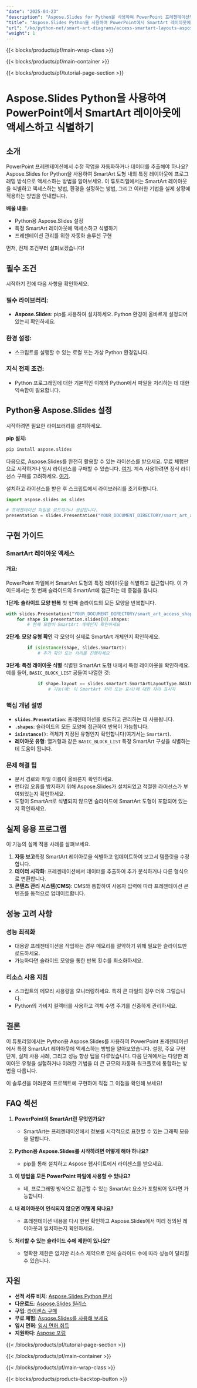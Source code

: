 ```yaml
---
"date": "2025-04-23"
"description": "Aspose.Slides for Python을 사용하여 PowerPoint 프레젠테이션의 SmartArt 도형 내 특정 레이아웃에 프로그래밍 방식으로 액세스하는 방법을 알아보세요. 자동화를 통해 프레젠테이션 관리를 강화하세요."
"title": "Aspose.Slides Python을 사용하여 PowerPoint에서 SmartArt 레이아웃에 액세스하고 식별하기"
"url": "/ko/python-net/smart-art-diagrams/access-smartart-layouts-aspose-slides-python/"
"weight": 1
---
```


{{< blocks/products/pf/main-wrap-class >}}

{{< blocks/products/pf/main-container >}}

{{< blocks/products/pf/tutorial-page-section >}}
# Aspose.Slides Python을 사용하여 PowerPoint에서 SmartArt 레이아웃에 액세스하고 식별하기

## 소개

PowerPoint 프레젠테이션에서 수정 작업을 자동화하거나 데이터를 추출해야 하나요? Aspose.Slides for Python을 사용하여 SmartArt 도형 내의 특정 레이아웃에 프로그래밍 방식으로 액세스하는 방법을 알아보세요. 이 튜토리얼에서는 SmartArt 레이아웃을 식별하고 액세스하는 방법, 환경을 설정하는 방법, 그리고 이러한 기법을 실제 상황에 적용하는 방법을 안내합니다.

**배울 내용:**
- Python용 Aspose.Slides 설정
- 특정 SmartArt 레이아웃에 액세스하고 식별하기
- 프레젠테이션 관리를 위한 자동화 솔루션 구현

먼저, 전제 조건부터 살펴보겠습니다!

## 필수 조건

시작하기 전에 다음 사항을 확인하세요.

### 필수 라이브러리:
- **Aspose.Slides**: pip를 사용하여 설치하세요. Python 환경이 올바르게 설정되어 있는지 확인하세요.

### 환경 설정:
- 스크립트를 실행할 수 있는 로컬 또는 가상 Python 환경입니다.
  
### 지식 전제 조건:
- Python 프로그래밍에 대한 기본적인 이해와 Python에서 파일을 처리하는 데 대한 익숙함이 필요합니다.

## Python용 Aspose.Slides 설정

시작하려면 필요한 라이브러리를 설치하세요.

**pip 설치:**
```bash
pip install aspose.slides
```

다음으로, Aspose.Slides를 완전히 활용할 수 있는 라이선스를 받으세요. 무료 체험판으로 시작하거나 임시 라이선스를 구매할 수 있습니다. [여기](https://purchase.aspose.com/temporary-license/). 계속 사용하려면 정식 라이선스 구매를 고려하세요. [여기](https://purchase.aspose.com/buy).

설치하고 라이선스를 받은 후 스크립트에서 라이브러리를 초기화합니다.
```python
import aspose.slides as slides

# 프레젠테이션 파일을 로드하거나 생성합니다.
presentation = slides.Presentation("YOUR_DOCUMENT_DIRECTORY/smart_art_access_shape.pptx")
```

## 구현 가이드

### SmartArt 레이아웃 액세스

#### 개요:
PowerPoint 파일에서 SmartArt 도형의 특정 레이아웃을 식별하고 접근합니다. 이 가이드에서는 첫 번째 슬라이드의 SmartArt에 접근하는 데 중점을 둡니다.

**1단계: 슬라이드 모양 반복**
첫 번째 슬라이드의 모든 모양을 반복합니다.
```python
with slides.Presentation("YOUR_DOCUMENT_DIRECTORY/smart_art_access_shape.pptx") as presentation:
    for shape in presentation.slides[0].shapes:
        # 현재 모양이 SmartArt 개체인지 확인하세요
```

**2단계: 모양 유형 확인**
각 모양이 실제로 SmartArt 개체인지 확인하세요.
```python
        if isinstance(shape, slides.SmartArt):
            # 추가 확인 또는 처리를 진행하세요
```

**3단계: 특정 레이아웃 식별**
식별된 SmartArt 도형 내에서 특정 레이아웃을 확인하세요. 예를 들어, `BASIC_BLOCK_LIST` 공들여 나열한 것:
```python
            if shape.layout == slides.smartart.SmartArtLayoutType.BASIC_BLOCK_LIST:
                # 기능(예: 이 SmartArt 처리 또는 표시)에 대한 자리 표시자
```

### 핵심 개념 설명
- **`slides.Presentation`**: 프레젠테이션을 로드하고 관리하는 데 사용됩니다.
- **`.shapes`**: 슬라이드의 모든 모양에 접근하여 반복이 가능합니다.
- **`isinstance()`**: 객체가 지정된 유형인지 확인합니다(여기서는 `SmartArt`).
- **레이아웃 유형**: 열거형과 같은 `BASIC_BLOCK_LIST` 특정 SmartArt 구성을 식별하는 데 도움이 됩니다.

### 문제 해결 팁
- 문서 경로와 파일 이름이 올바른지 확인하세요.
- 런타임 오류를 방지하기 위해 Aspose.Slides가 설치되었고 적절한 라이선스가 부여되었는지 확인하세요.
- 도형이 SmartArt로 식별되지 않으면 슬라이드에 SmartArt 도형이 포함되어 있는지 확인하세요.

## 실제 응용 프로그램

이 기능의 실제 적용 사례를 살펴보세요.
1. **자동 보고**특정 SmartArt 레이아웃을 식별하고 업데이트하여 보고서 템플릿을 수정합니다.
2. **데이터 시각화**: 프레젠테이션에서 데이터를 추출하여 추가 분석하거나 다른 형식으로 변환합니다.
3. **콘텐츠 관리 시스템(CMS)**: CMS와 통합하여 사용자 입력에 따라 프레젠테이션 콘텐츠를 동적으로 업데이트합니다.

## 성능 고려 사항

### 성능 최적화
- 대용량 프레젠테이션을 작업하는 경우 메모리를 절약하기 위해 필요한 슬라이드만 로드하세요.
- 가능하다면 슬라이드 모양을 통한 반복 횟수를 최소화하세요.

### 리소스 사용 지침
- 스크립트의 메모리 사용량을 모니터링하세요. 특히 큰 파일의 경우 더욱 그렇습니다.
- Python의 가비지 컬렉터를 사용하고 객체 수명 주기를 신중하게 관리하세요.

## 결론

이 튜토리얼에서는 Python용 Aspose.Slides를 사용하여 PowerPoint 프레젠테이션에서 특정 SmartArt 레이아웃에 액세스하는 방법을 알아보았습니다. 설정, 주요 구현 단계, 실제 사용 사례, 그리고 성능 향상 팁을 다루었습니다. 다음 단계에서는 다양한 레이아웃 유형을 실험하거나 이러한 기법을 더 큰 규모의 자동화 워크플로에 통합하는 방법을 다룹니다.

이 솔루션을 여러분의 프로젝트에 구현하여 직접 그 이점을 확인해 보세요!

## FAQ 섹션

1. **PowerPoint의 SmartArt란 무엇인가요?**
   - SmartArt는 프레젠테이션에서 정보를 시각적으로 표현할 수 있는 그래픽 모음을 말합니다.
   
2. **Python용 Aspose.Slides를 시작하려면 어떻게 해야 하나요?**
   - pip를 통해 설치하고 Aspose 웹사이트에서 라이센스를 받으세요.
3. **이 방법을 모든 PowerPoint 파일에 사용할 수 있나요?**
   - 네, 프로그래밍 방식으로 접근할 수 있는 SmartArt 요소가 포함되어 있다면 가능합니다.
4. **내 레이아웃이 인식되지 않으면 어떻게 되나요?**
   - 프레젠테이션 내용을 다시 한번 확인하고 Aspose.Slides에서 미리 정의된 레이아웃과 일치하는지 확인하세요.
5. **처리할 수 있는 슬라이드 수에 제한이 있나요?**
   - 명확한 제한은 없지만 리소스 제약으로 인해 슬라이드 수에 따라 성능이 달라질 수 있습니다.

## 자원
- **선적 서류 비치**: [Aspose.Slides Python 문서](https://reference.aspose.com/slides/python-net/)
- **다운로드**: [Aspose.Slides 릴리스](https://releases.aspose.com/slides/python-net/)
- **구입**: [라이센스 구매](https://purchase.aspose.com/buy)
- **무료 체험**: [Aspose.Slides를 사용해 보세요](https://releases.aspose.com/slides/python-net/)
- **임시 면허**: [임시 면허 취득](https://purchase.aspose.com/temporary-license/)
- **지원하다**: [Aspose 포럼](https://forum.aspose.com/c/slides/11)


{{< /blocks/products/pf/tutorial-page-section >}}

{{< /blocks/products/pf/main-container >}}

{{< /blocks/products/pf/main-wrap-class >}}

{{< blocks/products/products-backtop-button >}}